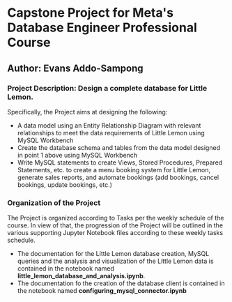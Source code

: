 # Capstone Project for Meta's Database Engineer Professional Course


## Author: Evans Addo-Sampong

### Project Description: Design a complete database for Little Lemon.
Specifically, the Project aims at designing the following:
- A data model using an Entity Relationship Diagram with relevant relationships to meet the data requirements of Little Lemon using MySQL Workbench
- Create the database schema and tables from the data model designed in point 1 above using MySQL Workbench
- Write MySQL statements to create Views, Stored Procedures, Prepared Statements, etc. to create a menu booking system for Little Lemon, generate sales reports, and automate bookings (add bookings, cancel bookings, update bookings, etc.)

### Organization of the Project
The Project is organized according to Tasks per the weekly schedule of the course. In view of that, the progression of the Project will be outlined in the various supporting Jupyter Notebook files according to these weekly tasks schedule.

- The documentation for the Little Lemon database creation, MySQL queries and the analysis and visualization of the Little Lemon data is contained in the notebook named **little_lemon_database_and_analysis.ipynb**.
- The documentation fo the creation of the database client is contained in the notebook named **configuring_mysql_connector.ipynb**


```python

```
